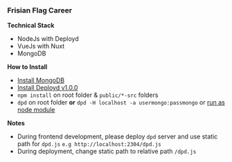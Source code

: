 ### Frisian Flag Career

**Technical Stack**

- NodeJs with Deployd
- VueJs with Nuxt
- MongoDB

**How to Install**

- [Install MongoDB](https://docs.mongodb.com/manual/installation/)
- [Install Deployd v1.0.0](https://github.com/deployd/deployd)
- `npm install` on root folder & `public/*-src` folders
- `dpd` on root folder **or** `dpd -H localhost -a usermongo:passmongo` or [run as node module](http://docs.deployd.com/docs/server/as-a-node-module.html)


**Notes**

- During frontend development, please deploy `dpd` server and use static path for `dpd.js` `e.g http://localhost:2304/dpd.js`
- During deployment, change static path to relative path `/dpd.js`